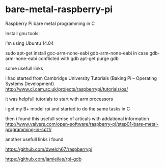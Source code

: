 # bare-metal-raspberry-pi
Raspberry Pi bare metal programming in C


Install gnu tools:

i'm using Ubuntu 14.04

sudo apt-get install gcc-arm-none-eabi gdb-arm-none-eabi
in case gdb-arm-none-eabi conflicted with gdb
apt-get purge gdb

some usefull links

i had started from Cambridge University Tutorials (Baking Pi – Operating Systems Development)
http://www.cl.cam.ac.uk/projects/raspberrypi/tutorials/os/

it was helpfull tutorials to start with arm processors

i got my B+ model rpi and started to do the same tasks in C

then i found this usefull serise of articals with addational information
http://www.valvers.com/open-software/raspberry-pi/step01-bare-metal-programming-in-cpt1/

another usefull links i found

https://github.com/dwelch67/raspberrypi

https://github.com/jamieiles/rpi-gdb


